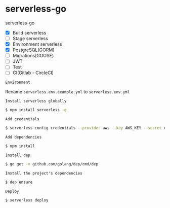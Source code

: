 # serverless-go
serverless-go


- [x] Build serverless
- [ ] Stage serverless
- [X] Environment serverless
- [X] PostgreSQL(GORM)
- [ ] Migrations(GOOSE)
- [ ] JWT
- [ ] Test
- [ ] CI(Gitlab - CircleCI)

`Environment`

Rename `serverless.env.example.yml` to `serverless.env.yml`

`Install serverless globally`

```sh
$ npm install serverless -g
```

`Add credentials`

```sh
$ serverless config credentials --provider aws --key AWS_KEY --secret AWS_SECRET
```

`Add dependencies`

```sh
$ npm install
```

`Install dep`

```sh
$ go get -v github.com/golang/dep/cmd/dep
```

`Install the project's dependencies`

```sh
$ dep ensure
```

`Deploy`

```sh
$ serverless deploy
```